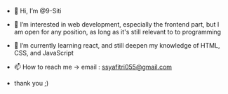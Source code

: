 - 👋 Hi, I’m @9-Siti
- 👀 I’m interested in web development, especially the frontend part, but I am open for any position, as long as it's still relevant to to programming
- 🌱 I’m currently learning react, and still deepen my knowledge of HTML, CSS, and JavaScript

- 📫 How to reach me -> email : ssyafitri055@gmail.com
- thank you ;)

<!---
9-Siti/9-Siti is a ✨ special ✨ repository because its `README.md` (this file) appears on your GitHub profile.
You can click the Preview link to take a look at your changes.
--->
